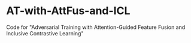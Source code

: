 # AT-with-AttFus-and-ICL
Code for "Adversarial Training with Attention-Guided Feature Fusion and Inclusive Contrastive Learning"
